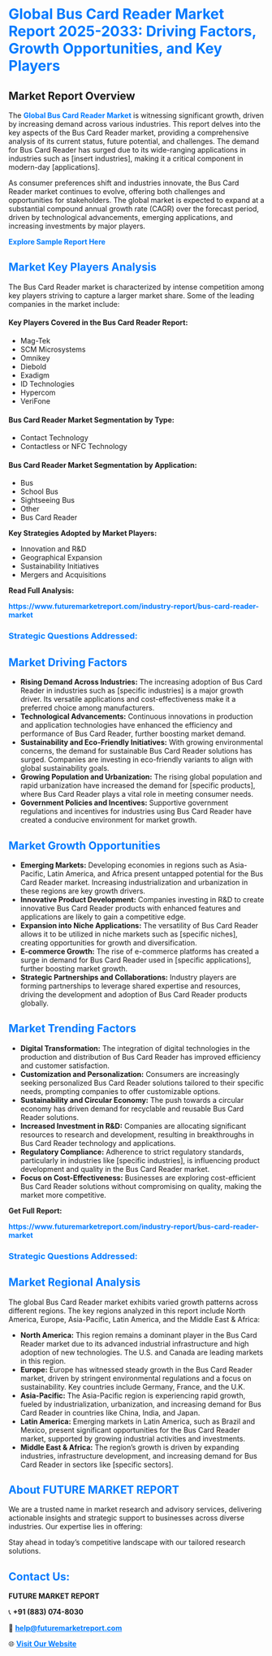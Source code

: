 <h1 style="color: #007BFF;">Global Bus Card Reader Market Report 2025-2033: Driving Factors, Growth Opportunities, and Key Players</h1>

<section id="overview">
<h2>Market Report Overview</h2>
<p>The <a href="https://www.futuremarketreport.com/industry-report/bus-card-reader-market" style="color: #007BFF; text-decoration: none;"><strong>Global Bus Card Reader Market</strong></a> is witnessing significant growth, driven by increasing demand across various industries. This report delves into the key aspects of the Bus Card Reader market, providing a comprehensive analysis of its current status, future potential, and challenges. The demand for Bus Card Reader has surged due to its wide-ranging applications in industries such as [insert industries], making it a critical component in modern-day [applications].</p>
<p>As consumer preferences shift and industries innovate, the Bus Card Reader market continues to evolve, offering both challenges and opportunities for stakeholders. The global market is expected to expand at a substantial compound annual growth rate (CAGR) over the forecast period, driven by technological advancements, emerging applications, and increasing investments by major players.</p>
</section>

<section id="overview">
<p><a href="https://www.futuremarketreport.com/request-sample/reportId=111858" style="color: #007BFF; text-decoration: none;"><strong>Explore Sample Report Here</strong></a></p>
</section>

<section id="key-players">
<h2 style="color: #007BFF;">Market Key Players Analysis</h2>
<p>The Bus Card Reader market is characterized by intense competition among key players striving to capture a larger market share. Some of the leading companies in the market include:</p>
<h4>Key Players Covered in the Bus Card Reader Report:</h4>
<ul><li>Mag-Tek</li><li>SCM Microsystems</li><li>Omnikey</li><li>Diebold</li><li>Exadigm</li><li>ID Technologies</li><li>Hypercom</li><li>VeriFone</li></ul>
<h4>Bus Card Reader Market Segmentation by Type:</h4>
<ul><li>Contact Technology</li><li>Contactless or NFC Technology</li></ul>

<h4>Bus Card Reader Market Segmentation by Application:</h4>
<ul><li>Bus</li><li>School Bus</li><li>Sightseeing Bus</li><li>Other</li><li>Bus Card Reader</li></ul>
<p><strong>Key Strategies Adopted by Market Players:</strong></p>
<ul>
<li>Innovation and R&D</li>
<li>Geographical Expansion</li>
<li>Sustainability Initiatives</li>
<li>Mergers and Acquisitions</li>
</ul>
</section>

<section>
<p><strong>Read Full Analysis: </strong></p><a href="https://www.futuremarketreport.com/industry-report/bus-card-reader-market" style="color: #007BFF; text-decoration: none;"><strong>https://www.futuremarketreport.com/industry-report/bus-card-reader-market</strong></a>
<h3 style="color: #007BFF;">Strategic Questions Addressed:</h3>
</section>

<section id="driving-factors">
<h2 style="color: #007BFF;">Market Driving Factors</h2>
<ul>
<li><strong>Rising Demand Across Industries:</strong> The increasing adoption of Bus Card Reader in industries such as [specific industries] is a major growth driver. Its versatile applications and cost-effectiveness make it a preferred choice among manufacturers.</li>
<li><strong>Technological Advancements:</strong> Continuous innovations in production and application technologies have enhanced the efficiency and performance of Bus Card Reader, further boosting market demand.</li>
<li><strong>Sustainability and Eco-Friendly Initiatives:</strong> With growing environmental concerns, the demand for sustainable Bus Card Reader solutions has surged. Companies are investing in eco-friendly variants to align with global sustainability goals.</li>
<li><strong>Growing Population and Urbanization:</strong> The rising global population and rapid urbanization have increased the demand for [specific products], where Bus Card Reader plays a vital role in meeting consumer needs.</li>
<li><strong>Government Policies and Incentives:</strong> Supportive government regulations and incentives for industries using Bus Card Reader have created a conducive environment for market growth.</li>
</ul>
</section>

<section id="growth-opportunities">
<h2 style="color: #007BFF;">Market Growth Opportunities</h2>
<ul>
<li><strong>Emerging Markets:</strong> Developing economies in regions such as Asia-Pacific, Latin America, and Africa present untapped potential for the Bus Card Reader market. Increasing industrialization and urbanization in these regions are key growth drivers.</li>
<li><strong>Innovative Product Development:</strong> Companies investing in R&D to create innovative Bus Card Reader products with enhanced features and applications are likely to gain a competitive edge.</li>
<li><strong>Expansion into Niche Applications:</strong> The versatility of Bus Card Reader allows it to be utilized in niche markets such as [specific niches], creating opportunities for growth and diversification.</li>
<li><strong>E-commerce Growth:</strong> The rise of e-commerce platforms has created a surge in demand for Bus Card Reader used in [specific applications], further boosting market growth.</li>
<li><strong>Strategic Partnerships and Collaborations:</strong> Industry players are forming partnerships to leverage shared expertise and resources, driving the development and adoption of Bus Card Reader products globally.</li>
</ul>
</section>

<section id="trending-factors">
<h2 style="color: #007BFF;">Market Trending Factors</h2>
<ul>
<li><strong>Digital Transformation:</strong> The integration of digital technologies in the production and distribution of Bus Card Reader has improved efficiency and customer satisfaction.</li>
<li><strong>Customization and Personalization:</strong> Consumers are increasingly seeking personalized Bus Card Reader solutions tailored to their specific needs, prompting companies to offer customizable options.</li>
<li><strong>Sustainability and Circular Economy:</strong> The push towards a circular economy has driven demand for recyclable and reusable Bus Card Reader solutions.</li>
<li><strong>Increased Investment in R&D:</strong> Companies are allocating significant resources to research and development, resulting in breakthroughs in Bus Card Reader technology and applications.</li>
<li><strong>Regulatory Compliance:</strong> Adherence to strict regulatory standards, particularly in industries like [specific industries], is influencing product development and quality in the Bus Card Reader market.</li>
<li><strong>Focus on Cost-Effectiveness:</strong> Businesses are exploring cost-efficient Bus Card Reader solutions without compromising on quality, making the market more competitive.</li>
</ul>
</section>

<section>
<p><strong>Get Full Report: </strong></p><a href="https://www.futuremarketreport.com/industry-report/bus-card-reader-market" style="color: #007BFF; text-decoration: none;"><strong>https://www.futuremarketreport.com/industry-report/bus-card-reader-market</strong></a>
<h3 style="color: #007BFF;">Strategic Questions Addressed:</h3>
</section>


<section id="regional-analysis">
<h2 style="color: #007BFF;">Market Regional Analysis</h2>
<p>The global Bus Card Reader market exhibits varied growth patterns across different regions. The key regions analyzed in this report include North America, Europe, Asia-Pacific, Latin America, and the Middle East & Africa:</p>
<ul>
<li><strong>North America:</strong> This region remains a dominant player in the Bus Card Reader market due to its advanced industrial infrastructure and high adoption of new technologies. The U.S. and Canada are leading markets in this region.</li>
<li><strong>Europe:</strong> Europe has witnessed steady growth in the Bus Card Reader market, driven by stringent environmental regulations and a focus on sustainability. Key countries include Germany, France, and the U.K.</li>
<li><strong>Asia-Pacific:</strong> The Asia-Pacific region is experiencing rapid growth, fueled by industrialization, urbanization, and increasing demand for Bus Card Reader in countries like China, India, and Japan.</li>
<li><strong>Latin America:</strong> Emerging markets in Latin America, such as Brazil and Mexico, present significant opportunities for the Bus Card Reader market, supported by growing industrial activities and investments.</li>
<li><strong>Middle East & Africa:</strong> The region’s growth is driven by expanding industries, infrastructure development, and increasing demand for Bus Card Reader in sectors like [specific sectors].</li>
</ul>
</section>

<footer>
<h2 style="color: #007BFF;">About FUTURE MARKET REPORT</h2>
<p>We are a trusted name in market research and advisory services, delivering actionable insights and strategic support to businesses across diverse industries. Our expertise lies in offering:</p>

<p>Stay ahead in today’s competitive landscape with our tailored research solutions.</p>

<h2 style="color: #007BFF;">Contact Us:</h2>
<p><strong>FUTURE MARKET REPORT</strong></p>
<p>📞 <strong>+91 (883) 074-8030</strong></p>
<p>📧 <strong><a href="mailto:help@futuremarketreport.com" style="color: #007BFF;">help@futuremarketreport.com</a></strong></p>
<p>🌐 <strong><a href="https://www.futuremarketreport.com/" style="color: #007BFF;">Visit Our Website</a></strong></p>
</footer>